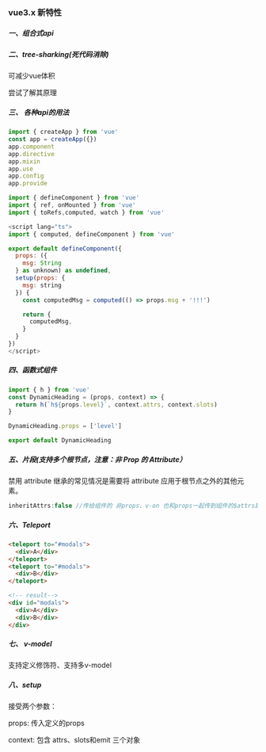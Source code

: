 ### vue3.x 新特性

##### 一、组合式api





##### 二、tree-sharking(死代码消除)

可减少vue体积

尝试了解其原理



##### 三、 各种api的用法

```js
import { createApp } from 'vue'
const app = createApp({})
app.component
app.directive
app.mixin	
app.use
app.config
app.provide
```

```js
import { defineComponent } from 'vue'
import { ref, onMounted } from 'vue'
import { toRefs,computed, watch } from 'vue'

<script lang="ts">
import { computed, defineComponent } from 'vue'

export default defineComponent({
  props: ({
    msg: String
  } as unknown) as undefined,
  setup(props: {
    msg: string
  }) {
    const computedMsg = computed(() => props.msg + '!!!')

    return {
      computedMsg,
    }
  }
})
</script>

```

##### 四、函数式组件

```js
import { h } from 'vue'
const DynamicHeading = (props, context) => {
  return h(`h${props.level}`, context.attrs, context.slots)
}

DynamicHeading.props = ['level']

export default DynamicHeading
```



##### 五、片段(支持多个根节点，注意：非 Prop 的 Attribute）

禁用 attribute 继承的常见情况是需要将 attribute 应用于根节点之外的其他元素。

```js
inheritAttrs:false //传给组件的 非props、v-on 也和props一起传到组件的$attrs属性
```

##### 六、Teleport

```html
<teleport to="#modals">
  <div>A</div>
</teleport>
<teleport to="#modals">
  <div>B</div>
</teleport>

<!-- result-->
<div id="modals">
  <div>A</div>
  <div>B</div>
</div>
```

##### 七、 v-model

支持定义修饰符、支持多v-model



##### 八、setup

接受两个参数：

props:  传入定义的props

context: 包含 attrs、slots和emit 三个对象

